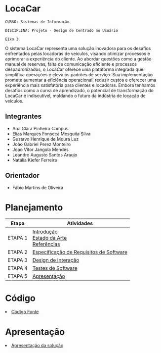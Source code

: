 # LocaCar

`CURSO: Sistemas de Informação`

`DISCIPLINA: Projeto - Design de Centrado no Usuário`

`Eixo 3`

O sistema LocaCar representa uma solução inovadora para os desafios enfrentados pelas locadoras de veículos, visando otimizar processos e aprimorar a experiência do cliente. Ao abordar questões como a gestão manual de reservas, falta de comunicação eficiente e processos despadronizados, o LocaCar oferece uma plataforma integrada que simplifica operações e eleva os padrões de serviço. Sua implementação promete aumentar a eficiência operacional, reduzir custos e oferecer uma experiência mais satisfatória para clientes e locadoras. Embora tenhamos desafios como a curva de aprendizado, o potencial de transformação do LocaCar é indiscutível, moldando o futuro da indústria de locação de veículos. 

## Integrantes

* Ana Clara Pinheiro Campos
* Elias Marques Fonseca Mesquita Silva
* Gustavo Henrique de Moura Luz
* João Gabriel Perez Monteiro
* Joao Vitor Jangola Mendes
* Leandro Augusto Santos Araujo
* Natália Kiefer Ferreira

## Orientador

* Fábio Martins de Oliveira

# Planejamento

| Etapa         | Atividades |
|  :----:   | ----------- |
| ETAPA 1         |[Introdução](docs/introducao.md) <br> [Estado da Arte](docs/estado.md) <br> [Referências](docs/referencias.md) |
| ETAPA 2         |[Especificação de Requisitos de Software](docs/especificacao.md) |
| ETAPA 3         |[Design de Interação](docs/design.md) |
| ETAPA 4        |[Testes de Software](docs/testes.md) |
| ETAPA 5         | [Apresentação](docs/apresentacao.md) |


# Código

<li><a href="src/codigo.md"> Código Fonte</a></li>

# Apresentação

<li><a href="docs/apresentacao.md"> Apresentação da solução</a></li>
